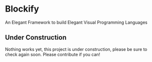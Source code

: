
# Blockify
An Elegant Framework to build Elegant Visual Programming Languages

## Under Construction
Nothing works yet, this project is under construction, please be sure to check again soon. Please contribute if you can!